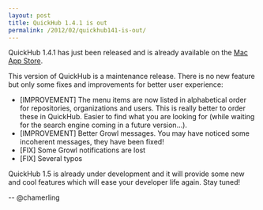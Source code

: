 ```yaml
---
layout: post
title: QuickHub 1.4.1 is out
permalink: /2012/02/quickhub141-is-out/
---
```


QuickHub 1.4.1 has just been released and is already available on the [Mac App Store](http://itunes.apple.com/us/app/quickhub/id476665193 "Mac App Store - QuickHub").

This version of QuickHub is a maintenance release. There is no new feature but only some fixes and improvements for better user experience:

- [IMPROVEMENT] The menu items are now listed in alphabetical order for repositories, organizations and users. This is really better to order these in QuickHub. Easier to find what you are looking for (while waiting for the search engine coming in a future version...).
- [IMPROVEMENT] Better Growl messages. You may have noticed some incoherent messages, they have been fixed!
- [FIX] Some Growl notifications are lost
- [FIX] Several typos

QuickHub 1.5 is already under development and it will provide some new and cool features which will ease your developer life again. Stay tuned!

-- @chamerling